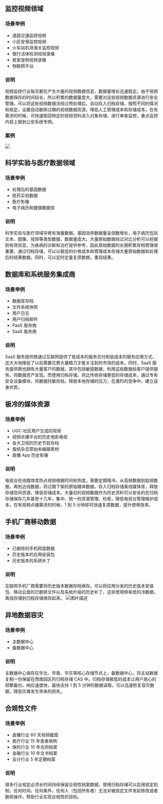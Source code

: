 ## 监控视频领域
### 场景举例
- 道路交通监控视频
- 小区安保监控视频
- 火车站机场海关监控视频
- 银行活体检测视频录像
- 居家宠物视频录像
- 物联网平台

### 说明

视频监控行业每天都在产生大量的视频数据信息，数据量增长迅速稳定。由于视频数据保存的时间较长，所以积累的数据量庞大，需要对这些视频数据资源进行安全管理。可以将这些视频数据流经过预处理后，自动存入归档存储，按照不同的情况和规定，设置自动删除过期的视频数据资源，降低人工管理成本和存储成本。在有需求的时候，可快速取回特定的视频资料进入对象存储，进行审查监控，重点监控内容上报到公安系统专网。

### 案例
![](https://mc.qcloudimg.com/static/img/309fff9ec5cb87d8df03e6f0bb63e7c8/1491965873%281%29.jpg)

## 科学实验与医疗数据领域

### 场景举例
- 处理后的基因数据
- 医药实验数据
- 医疗影像
- 电子病历和健康数据库

### 说明

科学实验与医疗领域孕育有海量数据。基因测序数据量呈倍数增长，电子病历包括文本、图像、视频等类型数据，数据量庞大。大量原始数据经过对比分析可以挖掘到有效信息，为疾病的诊断和治疗提供参考，因此原始数据的长期积累存档管理很重要。通过归档存储，可以以极低的价格成本和管理成本存储大量原始数据和处理后的结果数据。同时，可以定时定量复原数据，重现结果。

## 数据库和系统服务集成商
### 场景举例
- 数据库存档
- 文件系统快照
- 用户日志
- 用户归档邮件
- PaaS 服务商
- SaaS 服务商

### 说明
SaaS 服务提供商通过互联网提供了低成本的服务交付和低成本的服务应用方式，这大大地降低了以前需要花费大量精力才能关注到的市场的成本。同时，SaaS 服务提供商也拥有大量客户的数据，其中包括敏感数据，利用这些数据给客户提供服务，将数据资产变现。而使用归档存储，将比传统存储更低的存储成本，通过专有安全设备模块，将数据托敏存档，释放本地存储的压力，在激烈的竞争中，建立自身优势。

## 极冷的媒体资源
### 场景举例
- UGC 社区用户生成的视频
- 视频点播平台的历史电影电视
- 各大卫视的历史节目存档
- 报纸杂志原始未编辑素材
- 直播 App 历史影像

### 说明
电视台在线媒体库热点视频根据时间和热度，需要定期降冷。从高频数据到低频数据，再到近线数据，将过期下架的原始媒体数据，存入归档存储离线媒体库，释放存储空间资源，降低存储成本。大量旧的视频数据作为历史资料可以安全的在归档存储保存几年甚至十几年，集中、统一的资源管理、检索，降低电视台管理维护成本。在有视频点播需求的时候，1 到 5 分钟即可快速复原数据，提升使用效率。

## 手机厂商移动数据
### 场景举例
- 已删除的手机网盘数据
- 历史版本的应用安装包
- 历史版本的系统补丁

### 说明
互联网手机厂商需要将历史版本数据存档保存。可以将应用分发的历史版本安装包、移动云盘的已删除文件以及系统升级的历史补丁，这些使用频率低的冷数据，离线存储到归档存储保存起来。
![图片描述](https://mc.qcloudimg.com/static/img/e7924a5b890bae98ba2ecddf15950f8e/image.jpg)

## 异地数据容灾
### 场景举例
- 主数据中心 
- 备数据中心 

### 说明
主数据中心保存在华北、华南、华东等核心存储节点上，备数据中心，将主站数据复制一份保留在西南园区的归档存储 CAS 中。归档存储极低的成本让用户放心的频繁备份。响应速度快，最快支持 1 到 5 分钟的数据读取，可以迅速恢复容灾数据，降低灾难发生带来的损失。

## 合规性文件
### 场景举例
- 直播行业 60 天视频截图
- 医疗行业 15 年患者病例
- 保险行业 10 年合同档案
- 金融行业 10 年文书档案
- 会计行业 5 年定期档案

### 说明
很多行业规定必须长时间持续保留合规性档案数据，使用归档存储可以启用锁定机制，任何时间，任何条件，任何人（包括所有者）无法对被锁定文件发起修改或者删除操作，帮助行业实现合规性的目标。
